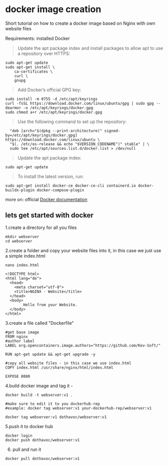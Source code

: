 # docker image creation
Short tutorial on how to create a docker image based
on Nginx with own website files


Requirements: installed Docker
> Update the apt package index and install packages to allow apt to use a repository over HTTPS:
``` 
sudo apt-get update
sudo apt-get install \
    ca-certificates \
    curl \
    gnupg 
```


> Add Docker’s official GPG key:
```
sudo install -m 0755 -d /etc/apt/keyrings
curl -fsSL https://download.docker.com/linux/ubuntu/gpg | sudo gpg --dearmor -o /etc/apt/keyrings/docker.gpg
sudo chmod a+r /etc/apt/keyrings/docker.gpg
```


> Use the following command to set up the repository:
```echo \
  "deb [arch="$(dpkg --print-architecture)" signed-by=/etc/apt/keyrings/docker.gpg] https://download.docker.com/linux/ubuntu \
  "$(. /etc/os-release && echo "$VERSION_CODENAME")" stable" | \
  sudo tee /etc/apt/sources.list.d/docker.list > /dev/null
```
  
  
> Update the apt package index:
```
sudo apt-get update
```


> To install the latest version, run:
```
sudo apt-get install docker-ce docker-ce-cli containerd.io docker-buildx-plugin docker-compose-plugin
```
more on: official [Docker documentation](https://docs.docker.com/engine/install/ubuntu/)




## lets get started with docker
1.create a directory for all you files
```
mkdir webserver
cd webserver
```

2.create a folder and copy your website files into it,
in this case we just use a simple index.html
```
nano index.html
```
```
<!DOCTYPE html>
<html lang="de">
  <head>
    <meta charset="utf-8">
    <title>NGINX - Website</title>
  </head>
  <body>
        Hello from your Website.
  </body>
</html>
```


3.create a file called "Dockerfile"
```
#get base image
FROM nginx
#author label
LABEL org.opencontainers.image.authors="https://github.com/Kev-Soft/"

RUN apt-get update && apt-get upgrade -y

#copy all website files - in this case we use index.html
COPY index.html /usr/share/nginx/html/index.html

EXPOSE 8080
```

4.build docker image and tag it - 
```
docker build -t webserver:v1 .

#make sure to edit it to you dockerhub-rep
#example: docker tag webserver:v1 your-dockerhub-rep/webserver:v1

docker tag webserver:v1 dothavoc/webserver:v1
```

5.push it to docker hub
```
docker login
docker push dothavoc/webserver:v1
```

6. pull and run it
```
docker pull dothavoc/webserver:v1
```
